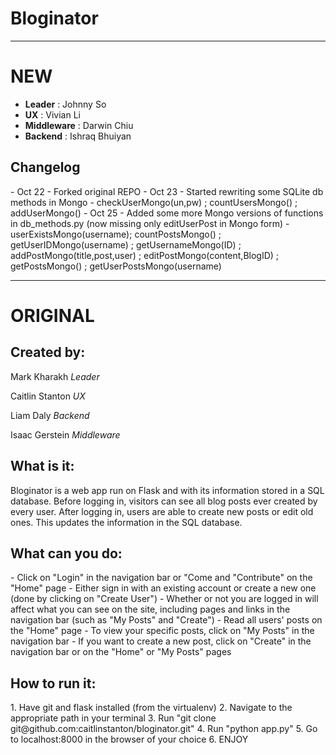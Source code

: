 <h1>Bloginator</h1>

<hr> <h1> NEW </h1>
<ul>
 <li> <b>Leader</b> : Johnny So </li>
 <li> <b>UX</b> : Vivian Li </li>
 <li> <b>Middleware</b> : Darwin Chiu </li>
 <li> <b>Backend</b> : Ishraq Bhuiyan </li>
</ul>

<h2> Changelog </h2>
 - Oct 22
   - Forked original REPO
 - Oct 23
   - Started rewriting some SQLite db methods in Mongo
      - checkUserMongo(un,pw) ; countUsersMongo() ; addUserMongo()
 - Oct 25
   - Added some more Mongo versions of functions in db_methods.py (now missing only editUserPost in Mongo form)
      - userExistsMongo(username); countPostsMongo() ; getUserIDMongo(username) ; getUsernameMongo(ID) ; addPostMongo(title,post,user) ; editPostMongo(content,BlogID) ; getPostsMongo() ; getUserPostsMongo(username)

<hr> <h1> ORIGINAL </h1>
<h2>Created by:</h2>

<p>Mark Kharakh <i>Leader</i> </p>
<p>Caitlin Stanton <i>UX</i> </p>
<p>Liam Daly <i>Backend</i> </p>
<p>Isaac Gerstein <i>Middleware</i> </p>

<h2>What is it:</h2>

<p>
 Bloginator is a web app run on Flask and with its information
 stored in a SQL database. Before logging in, visitors can see
 all blog posts ever created by every user. After logging in, users
 are able to create new posts or edit old ones. This updates the 
 information in the SQL database.
</p>

<h2>What can you do:</h2>
- Click on "Login" in the navigation bar or "Come and "Contribute" on the 
"Home" page
- Either sign in with an existing account or create a new one (done by clicking
on "Create User")
- Whether or not you are logged in will affect what you can see on the site, 
including pages and links in the navigation bar (such as "My Posts" and "Create")
- Read all users' posts on the "Home" page
- To view your specific posts, click on "My Posts" in the navigation bar
- If you want to create a new post, click on "Create" in the navigation bar or 
on the "Home" or "My Posts" pages

<h2>How to run it:</h2>
1. Have git and flask installed (from the virtualenv)
2. Navigate to the appropriate path in your terminal
3. Run "git clone git@github.com:caitlinstanton/bloginator.git"
4. Run "python app.py"
5. Go to localhost:8000 in the browser of your choice
6. ENJOY
